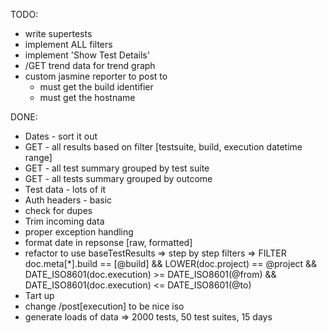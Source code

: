 TODO:

- write supertests
- implement ALL filters
- implement 'Show Test Details'
- /GET trend data for trend graph
- custom jasmine reporter to post to
  * must get the build identifier
  * must get the hostname


DONE:
- Dates - sort it out
- GET - all results based on filter [testsuite, build, execution datetime range]
- GET - all test summary grouped by test suite
- GET - all tests summary grouped by outcome
- Test data - lots of it
- Auth headers - basic
- check for dupes
- Trim incoming data
- proper exception handling
- format date in repsonse [raw, formatted]
- refactor to use baseTestResults
=> step by step filters
=> FILTER doc.meta[*].build == [@build] && LOWER(doc.project) == @project && DATE_ISO8601(doc.execution) >= DATE_ISO8601(@from) && DATE_ISO8601(doc.execution) <= DATE_ISO8601(@to)
- Tart up
- change /post[execution] to be nice iso 
- generate loads of data => 2000 tests, 50 test suites, 15 days